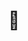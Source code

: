 ---
ee_id_thing: '4494'
site: '1'
type: '2'
inv_num: 2020-008
add_credit:
url: 2020-008-grin
title: "\U0001F917"
year: '2020'
display_year: '2020'
medium: Single-channel screen recording of a live bot performance on Instagram, December
  8, 2019.
dims:
pitch: Screen recording of an instagram bot liking every post on a single profile
  - amazon.
ps:
live_url:
youtube: https://www.youtube.com/watch?v=dVokXACCojw
https://github.com/coryarcangel/alu:
imgs: 2020-008-db-ih--Xugx.jpg
subheading:
download:
commission:
related:
layout: things-i-made
---